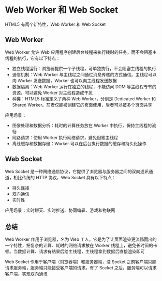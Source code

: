 # Web Worker 和 Web Socket

HTML5 有两个新特性，Web Worker 和 Web Socket





## Web Worker

 Web Worker 允许 Web 应用程序创建后台线程来执行耗时的任务，而不会阻塞主线程的执行，它有以下特点：

- 独立线程运行：浏览器提供一个子线程，可单独执行，不会阻塞主线程的执行
- 通信机制：Web Worker 与主线程之间通过消息传递的方式通信。主线程可以向 Worker 发送数据，Worker 也可以向主线程发送数据
- 数据隔离：Web Worker 运行在独立的线程，不能访问 DOM 等主线程专有的资源，可以避免 Worker 对主线程造成干扰
- 种类：HTML5 标准定义了两种 Web Worker，分别是 Dedicated Worker 和 Shared Worker。前者仅能被创建它的页面使用，后者可以被多个页面共享

应用场景：

- 图像处理和数据分析：耗时的计算任务放在 Worker 中执行，保持主线程的流畅
- 网路请求：使用 Worker 执行网络请求，避免阻塞主线程
- 离线缓存和数据存储：Worker 可以在后台执行数据的缓存和持久化操作





## Web Socket

Web Socket 是一种网络通信协议，它提供了浏览器与服务器之间的双向通讯通道，相比传统的 HTTP 协议，Web Socket 具有以下特点：

- 持久连接
- 双向通信
- 实时性

应用场景：实时聊天、实时推送、协同编辑、游戏和物联网



## 总结

Web Worker 作用于浏览器，名为 Web 工人，它是为了让页面渲染更流畅而出的一个特性，把复杂的计算、耗时的网络请求放在 Worker 线程上，避免长时间的卡顿。当数据计算、请求有结果后给主线程，主线程拿到数据后直接渲染即可

Web Socket 作用于客户端（浏览器端）和服务器端，没 Socket 之前客户端只能请求服务端，服务端只能接受客户端的请求。有了 Socket 之后，服务端可以请求客户端，实现双向通讯
